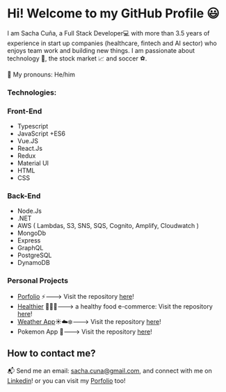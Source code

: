 # Hi! Welcome to my GitHub Profile 😃 

I am Sacha Cuña, a Full Stack Developer💻 with more than 3.5 years of experience in start up companies (healthcare, fintech and AI sector) who enjoys team work and building new things.
I am passionate about technology 📡, the stock market 📈 and soccer ⚽.

📛 My pronouns: He/him

### Technologies: 

### Front-End
- Typescript
- JavaScript +ES6
- Vue.JS 
- React.Js
- Redux
- Material UI
- HTML
- CSS

### Back-End
- Node.Js
- .NET
- AWS ( Lambdas, S3, SNS, SQS, Cognito, Amplify, Cloudwatch )
- MongoDb
- Express
- GraphQL
- PostgreSQL
- DynamoDB

### Personal Projects 
- [Porfolio](https://scportfolio.vercel.app/) ⚡---> Visit the repository [here](https://github.com/sachacuna/portfolio)!
- [Healthier](https://healthier.vercel.app/) 🍅🌽🍉---> a healthy food e-commerce: Visit the repository [here](https://github.com/Healthier-Group/Healthier)!
- [Weather App](https://sc-weather-app.vercel.app/)☀️☁️❄️---> Visit the repository [here](https://github.com/sachacuna/SC-WeatherApp)!
- Pokemon App 🌌---> Visit the repository [here](https://github.com/sachacuna/PI-Pokemon-FT13)!

## How to contact me? 

📬 Send me an email: sacha.cuna@gmail.com,
and connect with me on [Linkedin](https://www.linkedin.com/in/sacha-cuna/)!
or you can visit my [Porfolio](https://scportfolio.vercel.app/) too!
